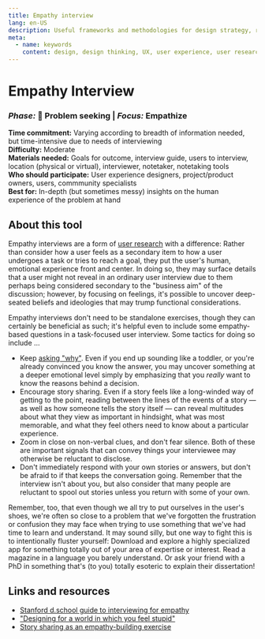 ```yaml
---
title: Empathy interview
lang: en-US
description: Useful frameworks and methodologies for design strategy, research and testing
meta:
  - name: keywords
    content: design, design thinking, UX, user experience, user research, user testing
---
```


# Empathy Interview

### _Phase:_ 🔎 Problem seeking   \|   _Focus:_ Empathize

**Time commitment:** Varying according to breadth of information needed, but time-intensive due to needs of interviewing  
**Difficulty:** Moderate  
**Materials needed:** Goals for outcome, interview guide, users to interview, location (physical or virtual), interviewer, notetaker, notetaking tools  
**Who should participate:** User experience designers, project/product owners, users, commmunity specialists  
**Best for:** In-depth (but sometimes messy) insights on the human experience of the problem at hand

## About this tool

Empathy interviews are a form of [user research](primary-research.md) with a difference: Rather than consider how a user feels as a secondary item to how a user undergoes a task or tries to reach a goal, they put the user's human, emotional experience front and center. In doing so, they may surface details that a user might not reveal in an ordinary user interview due to them perhaps being considered secondary to the "business aim" of the discussion; however, by focusing on feelings, it's possible to uncover deep-seated beliefs and ideologies that may trump functional considerations.

Empathy interviews don't need to be standalone exercises, though they can certainly be beneficial as such; it's helpful even to include some empathy-based questions in a task-focused user interview. Some tactics for doing so include ...

* Keep [asking "why"](five-whys.md). Even if you end up sounding like a toddler, or you're already convinced you know the answer, you may uncover something at a deeper emotional level simply by emphasizing that you _really_ want to know the reasons behind a decision.
* Encourage story sharing. Even if a story feels like a long-winded way of getting to the point, reading between the lines of the events of a story — as well as how someone tells the story itself — can reveal multitudes about what they view as important in hindsight, what was most memorable, and what they feel others need to know about a particular experience.
* Zoom in close on non-verbal clues, and don't fear silence. Both of these are important signals that can convey things your interviewee may otherwise be reluctant to disclose.
* Don't immediately respond with your own stories or answers, but don't be afraid to if that keeps the conversation going. Remember that the interview isn't about you, but also consider that many people are reluctant to spool out stories unless you return with some of your own.

Remember, too, that even though we all try to put ourselves in the user's shoes, we're often so close to a problem that we've forgotten the frustration or confusion they may face when trying to use something that we've had time to learn and understand. It may sound silly, but one way to fight this is to intentionally fluster yourself: Download and explore a highly specialized app for something totally out of your area of expertise or interest. Read a magazine in a language you barely understand. Or ask your friend with a PhD in something that's (to you) totally esoteric to explain their dissertation!

## Links and resources

* [Stanford d.school guide to interviewing for empathy](https://dschool-old.stanford.edu/wp-content/themes/dschool/method-cards/interview-for-empathy.pdf)
* ["Designing for a world in which you feel stupid"](https://medium.com/design-research-methods/designing-for-the-world-in-which-you-feel-stupid-70c920981f12)
* [Story sharing as an empathy-building exercise](https://www.designkit.org/methods/share-inspiring-stories)
